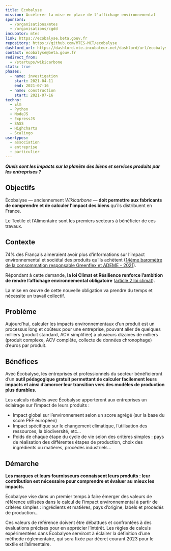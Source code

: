 ```yaml
---
title: Ecobalyse
mission: Accélerer la mise en place de l'affichage environnemental
sponsors:
  - /organisations/mtes
  - /organisations/cgdd
incubator: mtes
link: https://ecobalyse.beta.gouv.fr
repository: https://github.com/MTES-MCT/ecobalyse
dashlord_url: https://dashlord.mte.incubateur.net/dashlord/url/ecobalyse-beta-gouv-fr/
contact: ecobalyse@beta.gouv.fr
redirect_from:
  - /startups/wikicarbone
stats: true
phases:
  - name: investigation
    start: 2021-04-11
    end: 2021-07-16
  - name: construction
    start: 2021-07-16
techno:
  - Elm
  - Python
  - NodeJS
  - ExpressJS
  - SASS
  - Highcharts
  - Scalingo
usertypes:
  - association
  - entreprise
  - particulier
---
```


***Quels sont les impacts sur la planète des biens et services produits par les entreprises ?***

## Objectifs

Écobalyse — anciennement *Wikicarbone* — **doit permettre aux fabricants de comprendre et de calculer l’impact des biens** qu’ils distribuent en France. 

Le Textile et l’Alimentaire sont les premiers secteurs à bénéficier de ces travaux.

## Contexte

74% des Français aimeraient avoir plus d’informations sur l’impact environnemental et sociétal des produits qu’ils achètent ([14ème baromètre de la consommation responsable Greenflex et ADEME - 2021](https://presse.ademe.fr/wp-content/uploads/2021/05/CP-Barometre-de-la-consommation-responsable-Version-Finale.pdf)). 

Répondant à cette demande, **la loi Climat et Résilience renforce l’ambition de rendre l’affichage environnemental obligatoire** ([article 2 loi climat](https://www.legifrance.gouv.fr/loda/article_lc/LEGIARTI000043957692?init=true&page=1&query=loi+climat+et+r%C3%A9silience&searchField=ALL&tab_selection=all)).

La mise en œuvre de cette nouvelle obligation va prendre du temps et nécessite un travail collectif.

## Problème

Aujourd’hui, calculer les impacts environnementaux d’un produit est un processus long et coûteux pour une entreprise, pouvant aller de quelques milliers (produit standard, ACV simplifiée) à plusieurs dizaines de milliers (produit complexe, ACV complète, collecte de données chronophage) d’euros par produit.

## Bénéfices

Avec Écobalyse, les entreprises et professionnels du secteur bénéficieront d’un **outil pédagogique gratuit permettant de calculer facilement leurs impacts et ainsi d’amorcer leur transition vers des modèles de production plus durables**.

Les calculs réalisés avec Écobalyse apporteront aux entreprises un éclairage sur l’impact de leurs produits : 

- Impact global sur l’environnement selon un score agrégé (sur la base du score PEF européen)
- Impact spécifique sur le changement climatique, l’utilisation des ressources, la biodiversité, etc…
- Poids de chaque étape du cycle de vie selon des critères simples : pays de réalisation des différentes étapes de production, choix des ingrédients ou matières, procédés industriels…

## Démarche

**Les marques et leurs fournisseurs connaissent leurs produits : leur contribution est nécessaire pour comprendre et évaluer au mieux les impacts.** 

Écobalyse vise dans un premier temps à faire émerger des valeurs de référence utilisées dans le calcul de l’impact environnemental à partir de critères simples : ingrédients et matières, pays d’origine, labels et procédés de production… 

Ces valeurs de référence doivent être débattues et confrontées à des évaluations précises pour en apprécier l’intérêt. Les règles de calculs expérimentées dans Écobalyse serviront à éclairer la définition d’une méthode réglementaire, qui sera fixée par décret courant 2023 pour le textile et l’alimentaire.
